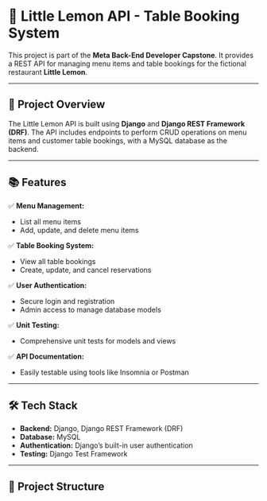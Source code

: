 # 🥗 **Little Lemon API - Table Booking System**

This project is part of the **Meta Back-End Developer Capstone**. It provides a REST API for managing menu items and table bookings for the fictional restaurant **Little Lemon**.

---

## 🚀 **Project Overview**

The Little Lemon API is built using **Django** and **Django REST Framework (DRF)**. The API includes endpoints to perform CRUD operations on menu items and customer table bookings, with a MySQL database as the backend.

---

## 📚 **Features**

✅ **Menu Management:**  
- List all menu items  
- Add, update, and delete menu items  

✅ **Table Booking System:**  
- View all table bookings  
- Create, update, and cancel reservations  

✅ **User Authentication:**  
- Secure login and registration  
- Admin access to manage database models  

✅ **Unit Testing:**  
- Comprehensive unit tests for models and views  

✅ **API Documentation:**  
- Easily testable using tools like Insomnia or Postman  

---

## 🛠️ **Tech Stack**

- **Backend:** Django, Django REST Framework (DRF)  
- **Database:** MySQL  
- **Authentication:** Django’s built-in user authentication  
- **Testing:** Django Test Framework  

---

## 📂 **Project Structure**


